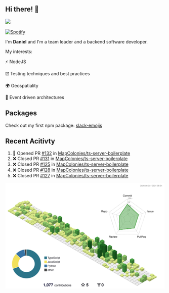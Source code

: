 ## Hi there! 👋

<p>
  <img src="https://github-readme-stats.vercel.app/api?username=syncush&theme=tokyonight">
</p>

[![Spotify](https://novatorem-rust.vercel.app/api/spotify)](https://open.spotify.com/user/syncush)

I'm **Daniel** and I'm a team leader and a backend software developer.

My interests:

⚡ NodeJS

☑️ Testing techniques and best practices

🌍 Geospatiality

🧠 Event driven architectures

## Packages
Check out my first npm package: [slack-emojis](https://www.npmjs.com/package/slack-emojis)

## Recent Acitivty
<!--START_SECTION:activity-->
1. 💪 Opened PR [#132](https://github.com/MapColonies/ts-server-boilerplate/pull/132) in [MapColonies/ts-server-boilerplate](https://github.com/MapColonies/ts-server-boilerplate)
2. ❌ Closed PR [#131](https://github.com/MapColonies/ts-server-boilerplate/pull/131) in [MapColonies/ts-server-boilerplate](https://github.com/MapColonies/ts-server-boilerplate)
3. ❌ Closed PR [#125](https://github.com/MapColonies/ts-server-boilerplate/pull/125) in [MapColonies/ts-server-boilerplate](https://github.com/MapColonies/ts-server-boilerplate)
4. ❌ Closed PR [#128](https://github.com/MapColonies/ts-server-boilerplate/pull/128) in [MapColonies/ts-server-boilerplate](https://github.com/MapColonies/ts-server-boilerplate)
5. ❌ Closed PR [#127](https://github.com/MapColonies/ts-server-boilerplate/pull/127) in [MapColonies/ts-server-boilerplate](https://github.com/MapColonies/ts-server-boilerplate)
<!--END_SECTION:activity-->

![contrib](./profile-3d-contrib/profile-green-animate.svg)
